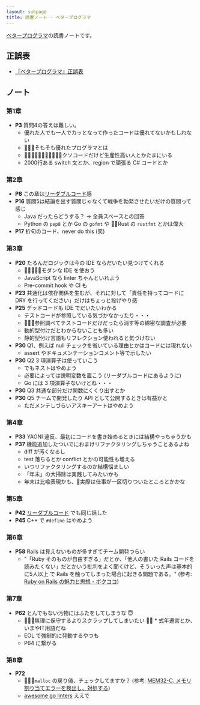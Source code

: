 ```yaml
---
layout: subpage
title: 読書ノート - ベタープログラマ
---
```


[ベタープログラマ](/workshop/14-betterprog)の読書ノートです。

## 正誤表

- [『ベタープログラマ』正誤表](http://www001.upp.so-net.ne.jp/yshibata/#ERRATA)

## ノート

### 第1章

* **P3** 質問4の答えは難しい。
  * 優れた人でも一人でカッとなって作ったコードは優れてないかもしれない
  * そもそも優れたプログラマとは
  * クソコードだけど生産性高い人とかたまにいる
  * 2000行ある switch 文とか、region で頑張る C# コードとか

### 第2章

* **P8** この章は[リーダブルコード](/workshop/4-readablecode/)感
* **P16** 質問5は結論を出す質問じゃなくて戦争を勃発させたいだけの質問って感じ
  * Java だったらどうする？ → 全員スペースとの回答
  * Python の `pep8` とか Go の `gofmt` や Rust の `rustfmt` とかは偉大
* **P17** 折句のコード、never do this (笑)

### 第3章

* **P20** たるんだロジックは今の IDE ならだいたい見つけてくれる
  * モダンな IDE を使おう
  * JavaScript なら linter ちゃんといれよう
  * Pre-commit hook や CI も
* **P23** 共通化は依存関係を生むが、それに対して「責任を持ってコードに DRY を行ってください」だけはちょっと投げやり感
* **P25** デッドコードも IDE でだいたいわかる
  * テストコードが参照している気づかなかったり・・・
  * 参照調べてテストコードだけだったら消す等の綿密な調査が必要
  * 動的型付けだとわからないことも多い
  * 静的型付け言語もリフレクション使われると気づけない
* **P30** Q1、例えば null チェックを省いている理由とかはコードには現れない
  * assert やドキュメンテーションコメント等で示したい
* **P30** Q2 3 項演算子は使っていこう
  * でもネストはやめよう
  * 必要によっては説明変数を置こう (リーダブルコードにあるように)
  * Go には 3 項演算子ないけどね・・・
* **P30** Q3 共通な部分だけ関数にくくり出すとか
* **P30** Q5 チームで開発したり API として公開するときは有益かと
  * ただメンテしづらいアスキーアートはやめよう

### 第4章

* **P33** YAGNI 違反、最初にコードを書き始めるときには結構やっちゃうかも
* **P37** 機能追加したついでにおまけリファクタリングしちゃうことあるよね
  * diff が汚くなるし
  * test 落ちるとか conflict とかの可能性も増える
  * いつリファクタリングするのか結構悩ましい
  * 「年末」の大掃除は実践してみたいかも
  * 年末は比喩表現かも、実際は仕事が一区切りついたところとかかな

### 第5章

* **P42** [リーダブルコード](/note/4-readablecode/) でも同じ話した
* **P45** C++ で `#define` はやめよう

### 第6章

* **P58** Rails は見えないものが多すぎてチーム開発つらい
  * "「Ruby そのものが自由すぎる」だとか、「他人の書いた Rails コードを読みたくない」だとかいう批判をよく聞くけど、そういった声は基本的に5人以上 で Rails を触ってしまった場合に起きる問題である。" (参考: [Ruby on Rails の魅力と思想 - ボクココ](http://www.bokukoko.info/entry/2018/03/28/221026))

### 第7章

* **P62** とんでもない汚物にはふたをしてしまうな :innocent:
  * 無理に保守するよりスクラップしてしまいたい
  * 式年遷宮とか、いまやIT用語だね
  * EOL で強制的に発動するやつも
  * P64 に繋がる

### 第8章

* **P72**
  * `malloc` の戻り値、チェックしてますか？ (参考: [MEM32-C. メモリ割り当てエラーを検出し、対処する](https://www.jpcert.or.jp/sc-rules/c-mem32-c.html))
  * [awesome go linters](https://github.com/golangci/awesome-go-linters) ええで

